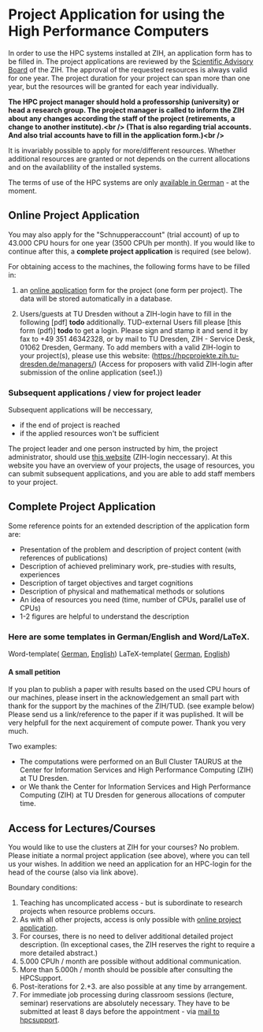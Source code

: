 # Project Application for using the High Performance Computers

In order to use the HPC systems installed at ZIH, an application form has to be filled in. The
project applications are reviewed by the
[Scientific Advisory Board](https://tu-dresden.de/zih/die-einrichtung/wissenschaftlicher-beirat)
of the ZIH. The approval of the requested resources is always valid for one year. The project
duration for your project can span more than one year, but the resources will be granted for each
year individually.

**The HPC project manager should hold a professorship (university) or head a research group. The
project manager is called to inform the ZIH about any changes according the staff of the project
(retirements, a change to another institute).\<br /> (That is also regarding trial accounts. And
also trial accounts have to fill in the application form.)\<br />**

It is invariably possible to apply for more/different resources. Whether additional resources are
granted or not depends on the current allocations and on the availablility of the installed systems.

The terms of use of the HPC systems are only [available in German](terms_of_use.md) - at the
moment.

## Online Project Application

You may also apply for the "Schnupperaccount" (trial account) of up to 43.000 CPU hours for one year
(3500 CPUh per month). If you would like to continue after this, a **complete project application**
is required (see below).

For obtaining access to the machines, the following forms have to be filled in:

1. an [online application](https://hpcprojekte.zih.tu-dresden.de/) form for the project (one form
   per project).  The data will be stored automatically in a database.

1. Users/guests at TU Dresden without a ZIH-login have to fill in the following 
   [pdf] **todo** additionally.  TUD-external Users fill please  [this form (pdf)] **todo** 
   to get a login. Please sign
   and stamp it and send it by fax to +49 351 46342328, or by mail to TU Dresden, ZIH - Service
   Desk, 01062 Dresden, Germany. To add members with a valid ZIH-login to your
   project(s), please use this website: (https://hpcprojekte.zih.tu-dresden.de/managers/)
   (Access for proposers with valid ZIH-login after submission of the online application (see1.))

### Subsequent applications / view for project leader

Subsequent applications will be neccessary,

- if the end of project is reached
- if the applied resources won't be sufficient

The project leader and one person instructed by him, the project administrator, should use
[this website](https://hpcprojekte.zih.tu-dresden.de/managers/) (ZIH-login neccessary). At this
website you have an overview of your projects, the usage of resources, you can submit subsequent
applications, and you are able to add staff members to your project.

## Complete Project Application

Some reference points for an extended description of the application
form are:

- Presentation of the problem and description of project content (with
  references of publications)
- Description of achieved preliminary work, pre-studies with results,
  experiences
- Description of target objectives and target cognitions
- Description of physical and mathematical methods or solutions
- An idea of resources you need (time, number of CPUs, parallel use of
  CPUs)
- 1-2 figures are helpful to understand the description

### Here are some templates in German/English and Word/LaTeX.

Word-template(
[German](http://tu-dresden.de/die_tu_dresden/zentrale_einrichtungen/zih/dienste/formulare/projektantrag/dateien/zih-projektantrag-lang.doc),
[English](http://tu-dresden.de/die_tu_dresden/zentrale_einrichtungen/zih/dienste/formulare/projektantrag/dateien/zih-application-long.doc))
LaTeX-template(
[German](http://tu-dresden.de/die_tu_dresden/zentrale_einrichtungen/zih/dienste/formulare/projektantrag/dateien/zih-projektantrag-lang.tex),
[English](http://tu-dresden.de/die_tu_dresden/zentrale_einrichtungen/zih/dienste/formulare/projektantrag/dateien/zih-application-long.tex))

#### A small petition

If you plan to publish a paper with results based on the used CPU hours of our machines, please
insert in the acknowledgement an small part with thank for the support by the machines of the
ZIH/TUD. (see example below) Please send us a link/reference to the paper if it was puplished.  It
will be very helpfull for the next acquirement of compute power.  Thank you very much.

Two examples:

- The computations were performed on an Bull Cluster TAURUS at the
  Center for Information Services and High Performance Computing (ZIH)
  at TU Dresden.
- or We thank the Center for Information Services and High Performance
  Computing (ZIH) at TU Dresden for generous allocations of computer
  time.

## Access for Lectures/Courses

You would like to use the clusters at ZIH for your courses? No problem. Please initiate a normal
project application (see above), where you can tell us your wishes. In addition we need an
application for an HPC-login for the head of the course (also via link above).

Boundary conditions:

1. Teaching has uncomplicated access - but is subordinate to research projects
when resource problems occurs.
1. As with all other projects, access is only possible with
[online project application](https://tu-dresden.de/zih/hochleistungsrechnen/zugang/projektantrag).
1. For courses, there is no need to deliver additional detailed project description. (In exceptional
   cases, the ZIH reserves the right to require a more detailed abstract.)
1. 5.000 CPUh / month are possible without additional communication.
1. More than 5.000h / month should be possible after consulting the HPCSupport.
1. Post-iterations for 2.+3. are also possible at any time by arrangement.
1. For immediate job processing during classroom sessions (lecture, seminar) reservations are
   absolutely necessary. They have to be submitted at least 8 days before the appointment -
   via [mail to hpcsupport](mailto:hpcsupport@zih.tu-dresden.de).
